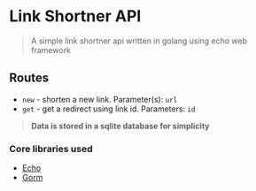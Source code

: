 # Link Shortner API

> A simple link shortner api written in golang using echo web framework

## Routes

- `new` - shorten a new link. Parameter(s): `url`
- `get` - get a redirect using link id. Parameters: `id`

> **Data is stored in a sqlite database for simplicity**

### Core libraries used

- [Echo](https://echo.labstack.com/)
- [Gorm](https://gorm.io/)